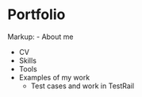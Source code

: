 # Portfolio
Markup: - About me
- CV
- Skills
- Tools 
- Examples of my work
  - Test cases and work in TestRail

